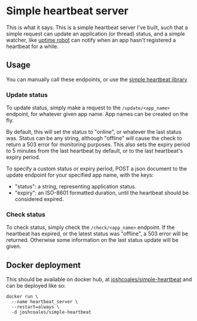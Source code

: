 # Simple heartbeat server

This is what it says. 
This is a simple heartbeat server I've built, such that a simple request can update an application 
(or thread) status, and a simple watcher, like [uptime robot](http://uptimerobot.com/) can notify 
when an app hasn't registered a heartbeat for a while.

## Usage
You can manually call these endpoints, or use the [simple heartbeat library](https://github.com/joshcoales/simple-heartbeat-lib)
### Update status
To update status, simply make a request to the `/update/<app_name>` endpoint, for whatever given 
app name.
App names can be created on the fly.

By default, this will set the status to "online", or whatever the last status was. Status can be 
any string, although "offline" will cause the check to return a 503 error for monitoring purposes.
This also sets the expiry period to 5 minutes from the last heartbeat by default, or to the last 
heartbeat's expiry period.

To specify a custom status or expiry period, POST a json document to the update endpoint for your 
specified app name, with the keys: 
- "status": a string, representing application status.
- "expiry": an ISO-8601 formatted duration, until the heartbeat should be considered expired.


### Check status
To check status, simply check the `/check/<app_name>` endpoint. If the heartbeat has expired, or 
the latest status was "offline", a 503 error will be returned. Otherwise some information on the 
last status update will be given.


## Docker deployment
This should be available on docker hub, at [joshcoales/simple-heartbeat](https://hub.docker.com/joshcoales/simple-heartbeat)
and can be deployed like so:
```shell script
docker run \
  --name heartbeat_server \
  --restart=always \
  -d joshcoales/simple-heartbeat 
``` 
